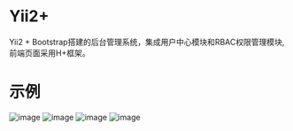 # Yii2+
Yii2 + Bootstrap搭建的后台管理系统，集成用户中心模块和RBAC权限管理模块,前端页面采用H+框架。
# 示例
 ![image](https://github.com/tianakong/admin/master/screenshots/1.png)
 ![image](https://github.com/tianakong/admin/master/screenshots/2.png)
 ![image](https://github.com/tianakong/admin/master/screenshots/3.png)
 ![image](https://github.com/tianakong/admin/master/screenshots/4.png)
